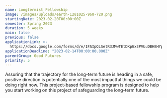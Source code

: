 ```yaml
---
name: Longtermist Fellowship
image: /images/uploads/earth-1281025-960-720.png
startingDate: 2023-02-20T00:00:00Z
semester: Spring 2023
duration: 5 weeks
main: false
previous: false
applicationLink: >-
  https://docs.google.com/forms/d/e/1FAIpQLSetR3JMwTEtDKpGx3PVUuDBHBHYpQx8Dp3nrFVEvxLDD_uBtg/viewform?usp=sf_link
applicationDeadline: "2023-02-14T00:00:00.000Z"
parentGroup: Good Futures
priority: 5
---
```


Assuring that the trajectory for the long-term future is heading in a safe, positive direction is potentially one of the most impactful things we could be doing right now. This project-based fellowship program is designed to help you start working on this project of safeguarding the long-term future.
